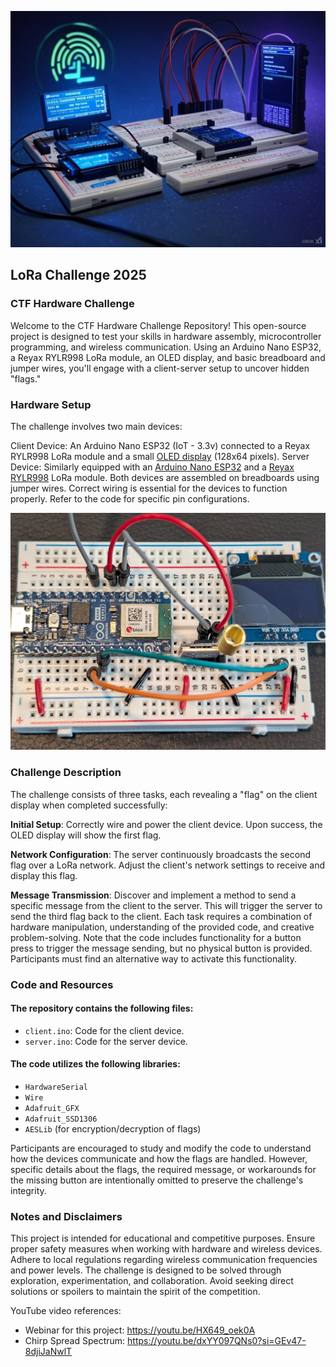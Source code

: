 ![logo](./images/lora-logo.jpg)

## LoRa Challenge 2025

### CTF Hardware Challenge
Welcome to the CTF Hardware Challenge Repository! This open-source project is designed to test your skills in hardware assembly, microcontroller programming, and wireless communication. Using an Arduino Nano ESP32, a Reyax RYLR998 LoRa module, an OLED display, and basic breadboard and jumper wires, you'll engage with a client-server setup to uncover hidden "flags."

### Hardware Setup
The challenge involves two main devices:

Client Device: An Arduino Nano ESP32 (IoT - 3.3v) connected to a Reyax RYLR998 LoRa module and a small [OLED display](https://www.amazon.com/dp/B09T6SJBV5?th=1) (128x64 pixels).
Server Device: Similarly equipped with an [Arduino Nano ESP32](https://www.amazon.com/dp/B0C947BHK5) and a [Reyax RYLR998](https://www.amazon.com/dp/B099RM1XMG) LoRa module.
Both devices are assembled on breadboards using jumper wires. Correct wiring is essential for the devices to function properly. Refer to the code for specific pin configurations.

![Picture showing proper hardware wiring](./images/wiring.jpg)


### Challenge Description
The challenge consists of three tasks, each revealing a "flag" on the client display when completed successfully:

**Initial Setup**: Correctly wire and power the client device. Upon success, the OLED display will show the first flag.

**Network Configuration**: The server continuously broadcasts the second flag over a LoRa network. Adjust the client's network settings to receive and display this flag.

**Message Transmission**: Discover and implement a method to send a specific message from the client to the server. This will trigger the server to send the third flag back to the client.
Each task requires a combination of hardware manipulation, understanding of the provided code, and creative problem-solving. Note that the code includes functionality for a button press to trigger the message sending, but no physical button is provided. Participants must find an alternative way to activate this functionality.

### Code and Resources
#### The repository contains the following files:

- `client.ino`: Code for the client device.<BR>
- `server.ino`: Code for the server device.<BR>

#### The code utilizes the following libraries:<BR>
- `HardwareSerial`<BR>
- `Wire`<BR>
- `Adafruit_GFX`<BR>
- `Adafruit_SSD1306`<BR>
- `AESLib` (for encryption/decryption of flags)<BR>

Participants are encouraged to study and modify the code to understand how the devices communicate and how the flags are handled. However, specific details about the flags, the required message, or workarounds for the missing button are intentionally omitted to preserve the challenge's integrity.

### Notes and Disclaimers
This project is intended for educational and competitive purposes.
Ensure proper safety measures when working with hardware and wireless devices.
Adhere to local regulations regarding wireless communication frequencies and power levels.
The challenge is designed to be solved through exploration, experimentation, and collaboration. Avoid seeking direct solutions or spoilers to maintain the spirit of the competition.

YouTube video references: <BR>
- Webinar for this project:  https://youtu.be/HX649_oek0A 
- Chirp Spread Spectrum: https://youtu.be/dxYY097QNs0?si=GEv47-8djiJaNwlT

